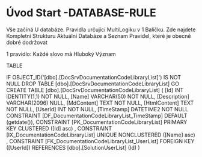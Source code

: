 ﻿# Úvod   Start -DATABASE-RULE  

Vše začíná U databáze. 
Pravidla určující MultiLogiku v 1 Balíčku.
Zde najdete Kompletní Strukturu Aktuální Databáze
a Seznam Pravidel, které je obecně dobré dodržovat

1 pravidlo: Každé slovo má Hluboký Význam

TABLE


 IF OBJECT_ID('[dbo].[DocSrvDocumentationCodeLibraryList]') IS NOT NULL 
 DROP TABLE [dbo].[DocSrvDocumentationCodeLibraryList] 
 GO
 CREATE TABLE [dbo].[DocSrvDocumentationCodeLibraryList] ( 
 [Id]           INT              IDENTITY(1,1)          NOT NULL,
 [Name]         VARCHAR(50)                             NOT NULL,
 [Description]  VARCHAR(2096)                               NULL,
 [MdContent]    TEXT                                    NOT NULL,
 [HtmlContent]  TEXT                                    NOT NULL,
 [UserId]       INT                                     NOT NULL,
 [TimeStamp]    DATETIME2                               NOT NULL  CONSTRAINT [DF_DocumentationCodeLibraryList_TimeStamp] DEFAULT (getdate()),
 CONSTRAINT   [PK_DocumentationCodeLibraryList]  PRIMARY KEY CLUSTERED    ([Id] asc) ,
 CONSTRAINT   [IX_DocumentationCodeLibraryList]  UNIQUE      NONCLUSTERED ([Name] asc) ,
 CONSTRAINT [FK_DocumentationCodeLibraryList_UserList] FOREIGN KEY ([UserId]) REFERENCES [dbo].[SolutionUserList] (Id) )
 
 